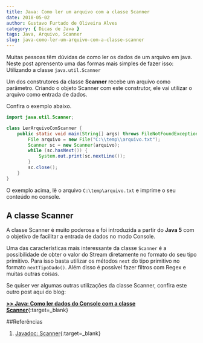 ```yaml
---
title: Java: Como ler um arquivo com a classe Scanner
date: 2018-05-02
author: Gustavo Furtado de Oliveira Alves
category: { Dicas de Java }
tags: Java, Arquivo, Scanner
slug: java-como-ler-um-arquivo-com-a-classe-scanner
---
```


Muitas pessoas têm dúvidas de como ler os dados de um arquivo em java.
Neste post aprensento uma das formas mais simples de fazer isso:
Utilizando a classe ```java.util.Scanner```

Um dos construtores da classe **Scanner** recebe um arquivo como parâmetro.
Criando o objeto Scanner com este construtor, ele vai utilizar o arquivo como entrada de dados.

Confira o exemplo abaixo.

```java
import java.util.Scanner;

class LerArquivoComScanner {
	public static void main(String[] args) throws FileNotFoundException {
		File arquivo = new File("C:\\temp\\arquivo.txt");
		Scanner sc = new Scanner(arquivo);
		while (sc.hasNext()) {
			System.out.print(sc.nextLine());
		}
		sc.close();
	}
}
```

O exemplo acima, lê o arquivo `C:\temp\arquivo.txt` e imprime o seu
conteúdo no console.

## A classe Scanner

A classe Scanner é muito poderosa e foi introduzida a partir do **Java 5**
com o objetivo de facilitar a entrada de dados no modo Console.

Uma das características mais interessante da classe `Scanner`
é a possibilidade de obter o valor do Stream diretamente
no formato do seu tipo primitivo.
Para isso basta utilizar os métodos `next` do tipo primitivo
no formato `nextTipoDado()`.
Além disso é possível fazer filtros com Regex e muitas outras coisas.

Se quiser ver algumas outras utilizações da classe Scanner,
confira este outro post aqui do blog:

[**>> Java: Como ler dados do Console com a classe Scanner**](https://dicasdeprogramacao.com.br/java-como-ler-dados-do-console-com-a-classe-scanner/){:target=\_blank}

##Referências

1. [Javadoc: Scanner](https://docs.oracle.com/javase/7/docs/api/java/util/Scanner.html){:target=\_blank}